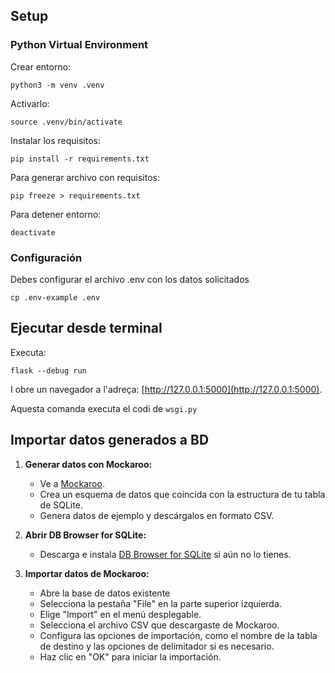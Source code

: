 
## Setup

### Python Virtual Environment

Crear entorno:

    python3 -m venv .venv

Activarlo:

    source .venv/bin/activate

Instalar los requisitos:

    pip install -r requirements.txt

Para generar archivo con requisitos:

    pip freeze > requirements.txt

Para detener entorno:

    deactivate

### Configuración

Debes configurar el archivo .env con los datos solicitados

    cp .env-example .env

## Ejecutar desde terminal

Executa:

    flask --debug run

I obre un navegador a l'adreça: [http://127.0.0.1:5000](http://127.0.0.1:5000).

Aquesta comanda executa el codi de `wsgi.py` 

## Importar datos generados a BD

1. **Generar datos con Mockaroo:**

   - Ve a [Mockaroo](https://mockaroo.com/).
   - Crea un esquema de datos que coincida con la estructura de tu tabla de SQLite.
   - Genera datos de ejemplo y descárgalos en formato CSV.

2. **Abrir DB Browser for SQLite:**

   - Descarga e instala [DB Browser for SQLite](https://sqlitebrowser.org/) si aún no lo tienes.

3. **Importar datos de Mockaroo:**

   - Abre la base de datos existente
   - Selecciona la pestaña "File" en la parte superior izquierda.
   - Elige "Import" en el menú desplegable.
   - Selecciona el archivo CSV que descargaste de Mockaroo.
   - Configura las opciones de importación, como el nombre de la tabla de destino y las opciones de delimitador si es necesario.
   - Haz clic en "OK" para iniciar la importación.

